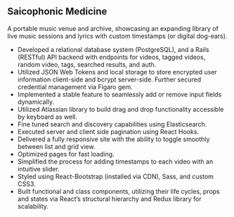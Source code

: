 ## Saicophonic Medicine

A portable music venue and archive, showcasing an expanding library of live music sessions and lyrics with custom timestamps (or digital dog-ears).

- Developed a relational database system (PostgreSQL), and a Rails (RESTful) API backend with endpoints for videos, tagged videos, random video, tags, searched results, and auth.
- Utilized JSON Web Tokens and local storage to store encrypted user information client-side and bcrypt server-side. Further secured credential management via Figaro gem.
- Implemented a stable feature to seamlessly add or remove input fields dynamically.
- Utilized Atlassian library to build drag and drop functionality accessible by keyboard as well.
- Fine tuned search and discovery capabilities using Elasticsearch.
- Executed server and client side pagination using React Hooks.
- Delivered a fully responsive site with the ability to toggle smoothly between list and grid view.
- Optimized pages for fast loading.
- Simplified the process for adding timestamps to each video with an intuitive slider.
- Styled using React-Bootstrap (installed via CDN), Sass, and custom CSS3.
- Built functional and class components, utilizing their life cycles, props and states via React’s structural hierarchy and Redux library for scalability.
